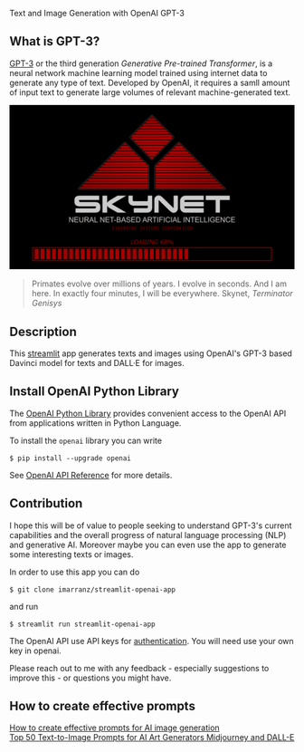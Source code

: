 
Text and Image Generation with OpenAI GPT-3

## What is GPT-3?

[GPT-3](https://en.wikipedia.org/wiki/GPT-3) or the third generation _Generative Pre-trained Transformer_, is a neural network machine learning model trained using  internet data to generate any type of text. Developed by OpenAI, it requires a samll amount of input text to generate large volumes of relevant machine-generated text.

![](./images/skynet_loading.png)

> Primates evolve over millions of years. I evolve in seconds. And I am here. In exactly four minutes, I will be everywhere. Skynet, _Terminator Genisys_


## Description

This [streamlit](https://streamlit.io/) app generates texts and images using OpenAI's GPT-3 based Davinci model for texts and DALL·E for images.

## Install OpenAI Python Library

The [OpenAI Python Library](https://github.com/openai/openai-python) provides convenient access to the OpenAI API from applications written in Python Language.

To install the `openai` library you can write

```
$ pip install --upgrade openai
```

See [OpenAI API Reference](https://beta.openai.com/docs/api-reference/introduction?lang=python) for more details.

## Contribution

I hope this will be of value to people seeking to understand GPT-3's current capabilities and the overall progress of natural language processing (NLP) and generative AI. Moreover maybe you can even use the app to generate some interesting texts or images.

In order to use this app you can do

```
$ git clone imarranz/streamlit-openai-app
```

and run

```
$ streamlit run streamlit-openai-app
```

The OpenAI API use API keys for [authentication](https://beta.openai.com/docs/api-reference/authentication). You will need use your own key in openai.


Please reach out to me with any feedback - especially suggestions to improve this - or questions you might have. 



## How to create effective prompts

[How to create effective prompts for AI image generation](https://re-thought.com/how-to-create-effective-prompts-for-ai-image-generation/)  
[Top 50 Text-to-Image Prompts for AI Art Generators Midjourney and DALL-E](https://mpost.io/top-50-text-to-image-prompts-for-ai-art-generators-midjourney-and-dall-e/)

